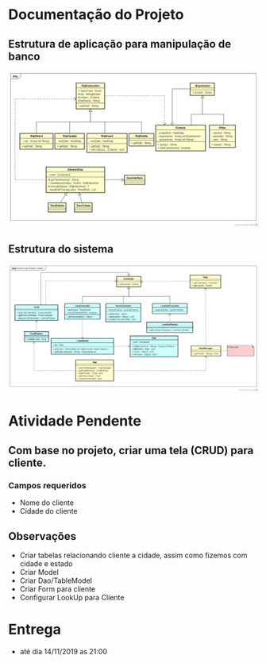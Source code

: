 # Documentação do Projeto
## Estrutura de aplicação para manipulação de banco
![Diagrama do framework de banco](https://raw.githubusercontent.com/barbosaadriano/cidade-estado-uespar/master/docs/ClassDiagram-FrameworkBanco.png)

## Estrutura do sistema
![Diagrama do sistema](https://raw.githubusercontent.com/barbosaadriano/cidade-estado-uespar/master/docs/ClassDiagram-Telas.png)

# Atividade Pendente
## Com base no projeto, criar uma tela (CRUD) para cliente.

### Campos requeridos
- Nome do cliente
- Cidade do cliente

## Observações
- Criar tabelas relacionando cliente a cidade, assim como fizemos com cidade e estado
- Criar Model
- Criar Dao/TableModel
- Criar Form para cliente
- Configurar LookUp para Cliente

# Entrega
- até dia 14/11/2019 as 21:00

